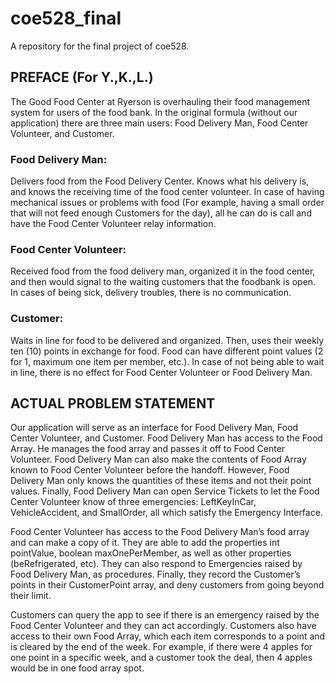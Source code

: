 # coe528_final
A repository for the final project of coe528.

## PREFACE (For Y.,K.,L.)

The Good Food Center at Ryerson is overhauling their food management system for users of the food bank. In the original formula (without our application) there are three main users: Food Delivery Man, Food Center Volunteer, and Customer.

### Food Delivery Man:

Delivers food from the Food Delivery Center. Knows what his delivery is, and knows the receiving time of the food center volunteer. In case of having mechanical issues or problems with food (For example, having a small order that will not feed enough Customers for the day), all he can do is call and have the Food Center Volunteer relay information.

### Food Center Volunteer:

Received food from the food delivery man, organized it in the food center, and then would signal to the waiting customers that the foodbank is open. In cases of being sick, delivery troubles, there is no communication.

### Customer:

Waits in line for food to be delivered and organized. Then, uses their weekly ten (10) points in exchange for food. Food can have different point values (2 for 1, maximum one item per member, etc.). In case of not being able to wait in line, there is no effect for Food Center Volunteer or Food Delivery Man.

## ACTUAL PROBLEM STATEMENT

Our application will serve as an interface for Food Delivery Man, Food Center Volunteer, and Customer. Food Delivery Man has access to the Food Array. He manages the food array and passes it off to Food Center Volunteer. Food Delivery Man can also make the contents of Food Array known to Food Center Volunteer before the handoff. However, Food Delivery Man only knows the quantities of these items and not their point values. Finally, Food Delivery Man can open Service Tickets to let the Food Center Volunteer know of three emergencies: LeftKeyInCar, VehicleAccident, and SmallOrder, all which satisfy the Emergency Interface.

Food Center Volunteer has access to the Food Delivery Man’s food array and can make a copy of it. They are able to add the properties int pointValue, boolean maxOnePerMember, as well as other properties (beRefrigerated, etc). They can also respond to Emergencies raised by Food Delivery Man, as procedures. Finally, they record the Customer’s points in their CustomerPoint array, and deny customers from going beyond their limit.

Customers can query the app to see if there is an emergency raised by the Food Center Volunteer and they can act accordingly. Customers also have access to their own Food Array, which each item corresponds to a point and is cleared by the end of the week. For example, if there were 4 apples for one point in a specific week, and a customer took the deal, then 4 apples would be in one food array spot.

